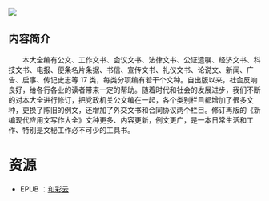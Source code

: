 ![](http://img3m7.ddimg.cn/55/11/20939347-1_u_2.jpg)

## 内容简介

　　本大全编有公文、工作文书、会议文书、法律文书、公证遗嘱、经济文书、科技文书、电报、便条名片条据、书信、宣传文书、礼仪文书、论说文、新闻、广告、启事、传记史志等 17 类，每类分项编有若干个文种。自出版以来，社会反响良好，给各行各业的读者带来一定的帮助。随着时代和社会的发展进步，我们不断的对本大全进行修订，把党政机关公文编在一起，各个类别栏目都增加了很多文种，更换了陈旧的例文，还增加了外交文书和合同协议两个栏目。修订再版的《新编现代应用文写作大全》文种更多、内容更新，例文更广，是一本日常生活和工作、特别是文秘工作必不可少的工具书。

# 资源

* EPUB ：[和彩云](http://caiyun.feixin.10086.cn/dl/0n5Cri25dYVlC)
